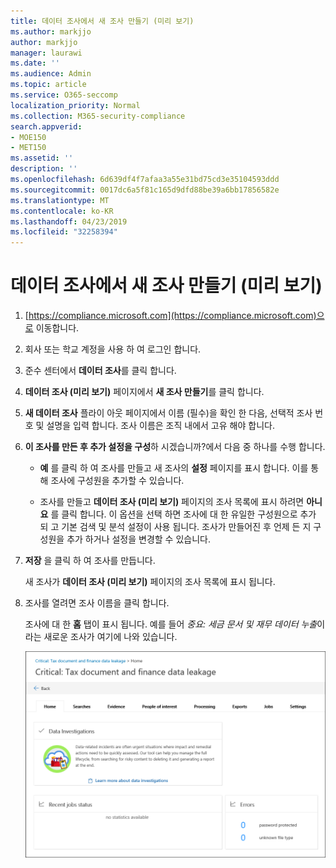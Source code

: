 ```yaml
---
title: 데이터 조사에서 새 조사 만들기 (미리 보기)
ms.author: markjjo
author: markjjo
manager: laurawi
ms.date: ''
ms.audience: Admin
ms.topic: article
ms.service: O365-seccomp
localization_priority: Normal
ms.collection: M365-security-compliance
search.appverid:
- MOE150
- MET150
ms.assetid: ''
description: ''
ms.openlocfilehash: 6d639df4f7afaa3a55e31bd75cd3e35104593ddd
ms.sourcegitcommit: 0017dc6a5f81c165d9dfd88be39a6bb17856582e
ms.translationtype: MT
ms.contentlocale: ko-KR
ms.lasthandoff: 04/23/2019
ms.locfileid: "32258394"
---
```

# <a name="create-a-new-investigation-in-data-investigations-preview"></a>데이터 조사에서 새 조사 만들기 (미리 보기)

1. [https://compliance.microsoft.com](https://compliance.microsoft.com)으로 이동합니다.
    
2. 회사 또는 학교 계정을 사용 하 여 로그인 합니다.
    
3. 준수 센터에서 **데이터 조사**를 클릭 합니다.
 
4. **데이터 조사 (미리 보기)** 페이지에서 **새 조사 만들기**를 클릭 합니다.
    
5. **새 데이터 조사** 플라이 아웃 페이지에서 이름 (필수)을 확인 한 다음, 선택적 조사 번호 및 설명을 입력 합니다. 조사 이름은 조직 내에서 고유 해야 합니다.

6. **이 조사를 만든 후 추가 설정을 구성**하 시겠습니까?에서 다음 중 하나를 수행 합니다.

    - **예** 를 클릭 하 여 조사를 만들고 새 조사의 **설정** 페이지를 표시 합니다. 이를 통해 조사에 구성원을 추가할 수 있습니다.
    
    - 조사를 만들고 **데이터 조사 (미리 보기)** 페이지의 조사 목록에 표시 하려면 **아니요** 를 클릭 합니다. 이 옵션을 선택 하면 조사에 대 한 유일한 구성원으로 추가 되 고 기본 검색 및 분석 설정이 사용 됩니다. 조사가 만들어진 후 언제 든 지 구성원을 추가 하거나 설정을 변경할 수 있습니다.

7. **저장** 을 클릭 하 여 조사를 만듭니다.

    새 조사가 **데이터 조사 (미리 보기)** 페이지의 조사 목록에 표시 됩니다. 

8. 조사를 열려면 조사 이름을 클릭 합니다. 

    조사에 대 한 **홈** 탭이 표시 됩니다. 예를 들어 *중요: 세금 문서 및 재무 데이터 누출*이라는 새로운 조사가 여기에 나와 있습니다.

    ![데이터 조사에서 새 조사를 위한 홈 탭](../media/NewDataInvestigations.png)
